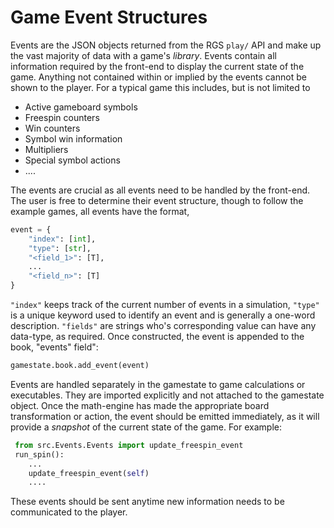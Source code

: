 # Game Event Structures

Events are the JSON objects returned from the RGS `play/` API and make up the vast majority of data with a game's *library*. Events contain all information required by the front-end to display the current state of the game. Anything not contained within or implied by the events cannot be shown to the player. For a typical game this includes, but is not limited to

* Active gameboard symbols
* Freespin counters
* Win counters
* Symbol win information
* Multipliers
* Special symbol actions 
* ....

The events are crucial as all events need to be handled by the front-end. The user is free to determine their event structure, though to follow the example games, all events have the format,
```python
event = {
    "index": [int],
    "type": [str],
    "<field_1>": [T],
    ...
    "<field_n>": [T]
}
```
`"index"` keeps track of the current number of events in a simulation, `"type"` is a unique keyword used to identify an event and is generally a one-word description. `"fields"` are strings who's corresponding value can have any data-type, as required. Once constructed, the event is appended to the book, "events" field":
```python
gamestate.book.add_event(event)
```

Events are handled separately in the gamestate to game calculations or executables. They are imported explicitly and not attached to the gamestate object. Once the math-engine has made the appropriate board transformation or action, the event should be emitted immediately, as it will provide a *snapshot* of the current state of the game. For example:
```python
 from src.Events.Events import update_freespin_event
 run_spin():
    ...
    update_freespin_event(self)
    ....
```
These events should be sent anytime new information needs to be communicated to the player.